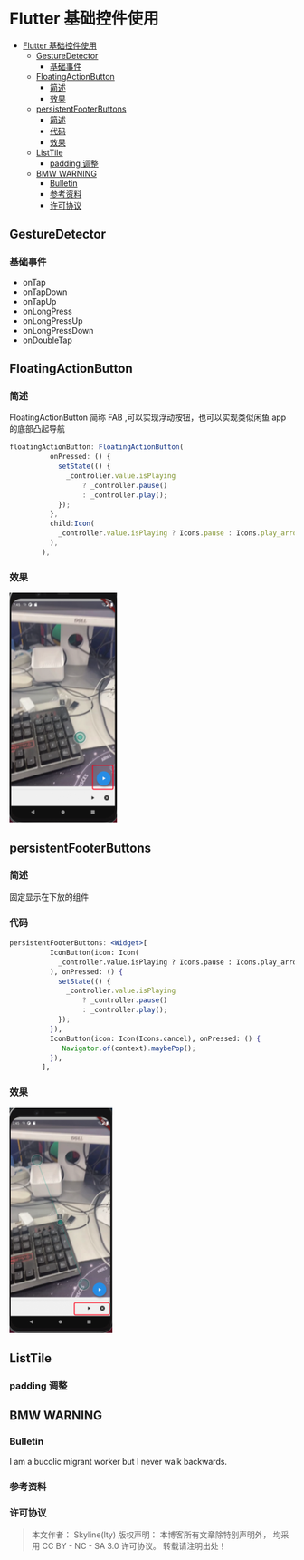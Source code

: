 # Flutter 基础控件使用

<!-- @import "[TOC]" {cmd="toc" depthFrom=1 depthTo=6 orderedList=false} -->

<!-- code_chunk_output -->

- [Flutter 基础控件使用](#flutter-基础控件使用)
  - [GestureDetector](#gesturedetector)
    - [基础事件](#基础事件)
  - [FloatingActionButton](#floatingactionbutton)
    - [简述](#简述)
    - [效果](#效果)
  - [persistentFooterButtons](#persistentfooterbuttons)
    - [简述](#简述-1)
    - [代码](#代码)
    - [效果](#效果-1)
  - [ListTile](#listtile)
    - [padding 调整](#padding-调整)
  - [BMW WARNING](#bmw-warning)
    - [Bulletin](#bulletin)
    - [参考资料](#参考资料)
    - [许可协议](#许可协议)

<!-- /code_chunk_output -->

## GestureDetector

### 基础事件

- onTap
- onTapDown
- onTapUp
- onLongPress
- onLongPressUp
- onLongPressDown
- onDoubleTap

## FloatingActionButton

### 简述

FloatingActionButton 简称 FAB ,可以实现浮动按钮，也可以实现类似闲鱼 app 的底部凸起导航

```js
floatingActionButton: FloatingActionButton(
          onPressed: () {
            setState(() {
              _controller.value.isPlaying
                  ? _controller.pause()
                  : _controller.play();
            });
          },
          child:Icon(
            _controller.value.isPlaying ? Icons.pause : Icons.play_arrow,
          ),
        ),
```

### 效果

![基础控件使用20210922103249](https://raw.githubusercontent.com/skylinety/blog-pics/master/imgs/%E5%9F%BA%E7%A1%80%E6%8E%A7%E4%BB%B6%E4%BD%BF%E7%94%A820210922103249.png)

## persistentFooterButtons

### 简述

固定显示在下放的组件

### 代码

```jsx
persistentFooterButtons: <Widget>[
          IconButton(icon: Icon(
            _controller.value.isPlaying ? Icons.pause : Icons.play_arrow,
          ), onPressed: () {
            setState(() {
              _controller.value.isPlaying
                  ? _controller.pause()
                  : _controller.play();
            });
          }),
          IconButton(icon: Icon(Icons.cancel), onPressed: () {
             Navigator.of(context).maybePop();
          }),
        ],
```

### 效果

![基础控件使用20210922103315](https://raw.githubusercontent.com/skylinety/blog-pics/master/imgs/%E5%9F%BA%E7%A1%80%E6%8E%A7%E4%BB%B6%E4%BD%BF%E7%94%A820210922103315.png)

## ListTile

### padding 调整

## BMW WARNING

### Bulletin

I am a bucolic migrant worker but I never walk backwards.

### 参考资料

>

### 许可协议

> 本文作者： Skyline(lty)
> 版权声明： 本博客所有文章除特别声明外， 均采用 CC BY - NC - SA 3.0 许可协议。 转载请注明出处！
